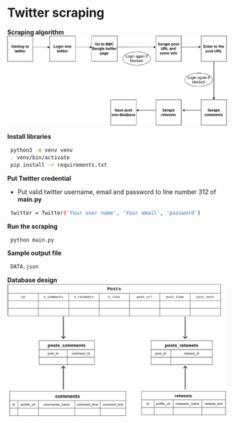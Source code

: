 # Twitter scraping
**Scraping algorithm**
![db](algo.png)

**Install libraries**
```sh
 python3 -m venv venv
 . venv/bin/activate
 pip install -r requirements.txt
```
**Put Twitter credential**
* Put valid twitter username, email and password to line number 312 of **main.py**
```sh
 twitter = Twitter('Your user name', 'Your email', 'password')
```
**Run the scraping**
```sh
 python main.py
```
**Sample output file**
```sh
 DATA.json
```

**Database design**
![db](db.png)
